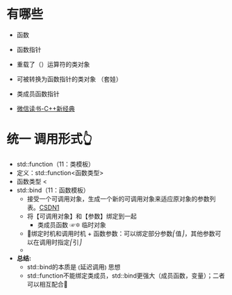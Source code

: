 
# 有哪些
 - 函数
 - 函数指针

 - 重载了（）运算符的类对象  
 - 可被转换为函数指针的类对象 （套娃）
 - 类成员函数指针

 - [微信读书-C++新经典]

# 统一 调用形式👆
 - std::function（11：类模板）
  - 定义：std::function<函数类型>
   - 函数类型
    <
 - std::bind（11：函数模板）
    - 接受一个可调用对象，生成一个新的可调用对象来适应原对象的参数列表。[CSDN1]
    - 将【可调用对象】和【参数】绑定到一起
      - 类成员函数 ☞🔯 临时对象
    - 📐绑定时机和调用时机 + 函数参数：可以绑定部分参数⎛值⎠，其他参数可以在调用时指定⎛引⎠
    - 
 - **总结:**
    - std::bind的本质是 ⦅延迟调用⦆ 思想 
    - std::function不能绑定类成员，std::bind更强大（成员函数，变量）；二者可以相互配合🍻

[微信读书-C++新经典]:https://weread.qq.com/web/reader/55f32d30813ab6ea1g017832k33e3289021c33e75ff09694?
[CSDN1]:https://blog.csdn.net/qq_38410730/article/details/103637778#:~:text=std%3A%3Abind%E5%8F%AF%E4%BB%A5%E7%9C%8B%E4%BD%9C%E4%B8%80%E4%B8%AA%E9%80%9A%E7%94%A8%E7%9A%84%E5%87%BD%E6%95%B0%E9%80%82%E9%85%8D%E5%99%A8%EF%BC%8C%E5%AE%83%E6%8E%A5%E5%8F%97%E4%B8%80%E4%B8%AA%E5%8F%AF%E8%B0%83%E7%94%A8%E5%AF%B9%E8%B1%A1%EF%BC%8C%E7%94%9F%E6%88%90%E4%B8%80%E4%B8%AA%E6%96%B0%E7%9A%84%E5%8F%AF%E8%B0%83%E7%94%A8%E5%AF%B9%E8%B1%A1%E6%9D%A5%E9%80%82%E5%BA%94%E5%8E%9F%E5%AF%B9%E8%B1%A1%E7%9A%84%E5%8F%82%E6%95%B0%E5%88%97%E8%A1%A8%E3%80%82
